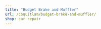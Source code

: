 ```yaml
---
title: "Budget Brake and Muffler"
url: /coquitlam/budget-brake-and-muffler/
shop: car repair
---
```

